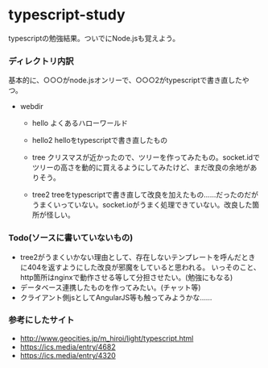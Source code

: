 # typescript-study
typescriptの勉強結果。ついでにNode.jsも覚えよう。

### ディレクトリ内訳
基本的に、○○○がnode.jsオンリーで、○○○2がtypescriptで書き直したやつ。

- webdir
    - hello よくあるハローワールド
    - hello2 helloをtypescriptで書き直したもの
    
    - tree クリスマスが近かったので、ツリーを作ってみたもの。socket.idでツリーの高さを動的に買えるようにしてみたけど、まだ改良の余地がありそう。
    - tree2 treeをtypescriptで書き直して改良を加えたもの……だったのだがうまくいっていない。socket.ioがうまく処理できていない。改良した箇所が怪しい。

### Todo(ソースに書いていないもの)
- tree2がうまくいかない理由として、存在しないテンプレートを呼んだときに404を返すようにした改良が邪魔をしていると思われる。
いっそのこと、http箇所はnginxで動作させる等して分担させたい。(勉強にもなる)
- データベース連携したものを作ってみたい。(チャット等)
- クライアント側jsとしてAngularJS等も触ってみようかな……

### 参考にしたサイト
- http://www.geocities.jp/m_hiroi/light/typescript.html
- https://ics.media/entry/4682
- https://ics.media/entry/4320
